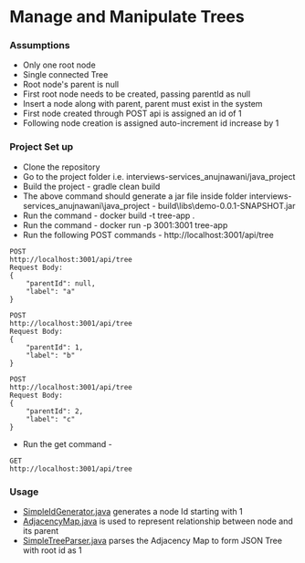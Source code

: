 # Manage and Manipulate Trees

### Assumptions
* Only one root node
* Single connected Tree
* Root node's parent is null
* First root node needs to be created, passing parentId as null
* Insert a node along with parent, parent must exist in the system
* First node created through POST api is assigned an id of 1
* Following node creation is assigned auto-increment id increase by 1

### Project Set up
* Clone the repository
* Go to the project folder i.e. interviews-services_anujnawani/java_project
* Build the project - gradle clean build
* The above command should generate a jar file inside folder interviews-services_anujnawani\java_project - build\libs\demo-0.0.1-SNAPSHOT.jar
* Run the command - docker build -t tree-app .
* Run the command - docker run -p 3001:3001 tree-app
* Run the following POST commands - http://localhost:3001/api/tree
```
POST
http://localhost:3001/api/tree
Request Body:
{
    "parentId": null,
    "label": "a"
}
```
```
POST
http://localhost:3001/api/tree
Request Body:
{
    "parentId": 1,
    "label": "b"
}
```
```
POST
http://localhost:3001/api/tree
Request Body:
{
    "parentId": 2,
    "label": "c"
}
```
* Run the get command - 
```
GET
http://localhost:3001/api/tree
```

### Usage
* [SimpleIdGenerator.java](src%2Fmain%2Fjava%2Fcom%2Fcompany1%2Ftreestructure%2Futil%2FSimpleIdGenerator.java) generates a node Id starting with 1
* [AdjacencyMap.java](src%2Fmain%2Fjava%2Fcom%2Fcompany1%2Ftreestructure%2Futil%2FAdjacencyMap.java) is used to represent relationship between node and its parent
* [SimpleTreeParser.java](src%2Fmain%2Fjava%2Fcom%2Fcompany1%2Ftreestructure%2Futil%2FSimpleTreeParser.java) parses the Adjacency Map to form JSON Tree with root id as 1